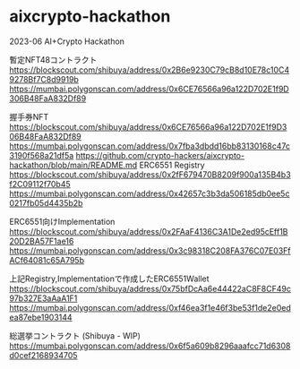 # aixcrypto-hackathon
2023-06 AI+Crypto Hackathon

暫定NFT48コントラクト
https://blockscout.com/shibuya/address/0x2B6e9230C79cB8d10E78c10C49278Bf7C8d9919b
https://mumbai.polygonscan.com/address/0x6CE76566a96a122D702E1f9D306B48FaA832Df89

握手券NFT
https://blockscout.com/shibuya/address/0x6CE76566a96a122D702E1f9D306B48FaA832Df89
https://mumbai.polygonscan.com/address/0x7fba3dbdd16bb83130168c47c3190f568a21df5a
https://github.com/crypto-hackers/aixcrypto-hackathon/blob/main/README.md
ERC6551 Registry
https://blockscout.com/shibuya/address/0x2fF679470B8209f900a135B4b3f2C09112f70b45
https://mumbai.polygonscan.com/address/0x42657c3b3da506185db0ee5c0217fb05d4435b2b

ERC6551向けImplementation
https://blockscout.com/shibuya/address/0x2FAaF4136C3A1De2ed95cEff1B20D2BA57F1ae16
https://mumbai.polygonscan.com/address/0x3c98318C208FA376C07E03FfACf64081c65A795b

上記Registry,Implementationで作成したERC6551Wallet
https://blockscout.com/shibuya/address/0x75bfDcAa6e44422aC8F8CF49c97b327E3aAaA1F1
https://mumbai.polygonscan.com/address/0xf46ea3f1e46f3be53f1de2e0edea87ebe1903144

総選挙コントラクト
(Shibuya - WIP)
https://mumbai.polygonscan.com/address/0x6f5a609b8296aaafcc71d6308d0cef2168934705
